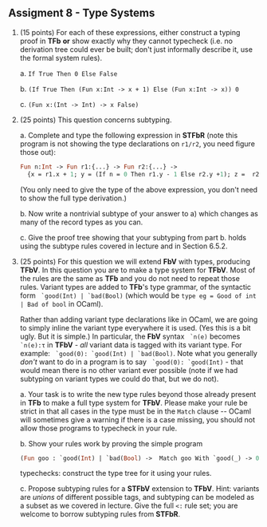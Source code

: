 ## Assigment 8 - Type Systems

1. (15 points) For each of these expressions, either construct a typing proof in **TFb** **or** show exactly why they cannot typecheck (i.e. no derivation tree could ever be built; don't just informally describe it, use the formal system rules).

    a.  `If True Then 0 Else False`

    b.  `(If True Then (Fun x:Int -> x + 1) Else (Fun x:Int -> x)) 0`

    c.  `(Fun x:(Int -> Int) -> x False)`


2. (25 points)  This question concerns subtyping.

    a.  Complete and type the following expression in **STFbR** (note this program is not showing the type declarations on `r1/r2`, you need figure those out):

    ```ocaml
    Fun n:Int -> Fun r1:{...} -> Fun r2:{...} ->
      {x = r1.x + 1; y = (If n = 0 Then r1.y - 1 Else r2.y +1); z =  r2.z + 2}
    ```

    (You only need to give the type of the above expression, you don't need to show the full type derivation.)

    b.  Now write a nontrivial subtype of your answer to a) which changes as many of the record types as you can.  
    
    c. Give the proof tree showing that your subtyping from part b. holds using the subtype rules covered in lecture and in Section 6.5.2.

3.  (25 points) For this question we will extend **FbV** with types, producing **TFbV**. In this question you are to make a type system for **TFbV**. Most of the rules are the same as **TFb** and you do not need to repeat those rules.  Variant types are added to **TFb**'s type grammar, of the syntactic form `` `good(Int) | `bad(Bool)`` (which would be `type eg = Good of int | Bad of bool` in OCaml).


    Rather than adding variant type declarations like in OCaml, we are going to simply inline the variant type everywhere it is used.  (Yes this is a bit ugly.  But it is simple.) In particular, the **FbV** syntax `` `n(e)`` becomes `` `n(e):τ`` in **TFbV** - *all* variant data is tagged with its variant type. For example: `` `good(0): `good(Int) | `bad(Bool)``.  Note what you generally *don't* want to do in a program is to say `` `good(0): `good(Int)`` - that would mean there is no other variant ever possible (note if we had subtyping on variant types we could do that, but we do not).

    a.  Your task is to write the new type rules beyond those already present in **TFb** to make a full type system for **TFbV**.  Please make your rule be strict in that all cases in the type must be in the `Match` clause -- OCaml will sometimes give a warning if there is a case missing, you should not allow those programs to typecheck in your rule.

    b.  Show your rules work by proving the simple program

    ```ocaml
    (Fun goo : `good(Int) | `bad(Bool) ->  Match goo With `good(_) -> 0 | `bad(_) -> 1)(`good(0): `good(Int) | `bad(Bool))
    ```

    typechecks: construct the type tree for it using your rules.

    c.  Propose subtyping rules for a **STFbV** extension to **TFbV**.  Hint: variants are *unions* of different possible tags, and subtyping can be modeled as a subset as we covered in lecture.  Give the full `<:` rule set; you are welcome to borrow subtyping rules from **STFbR**.
